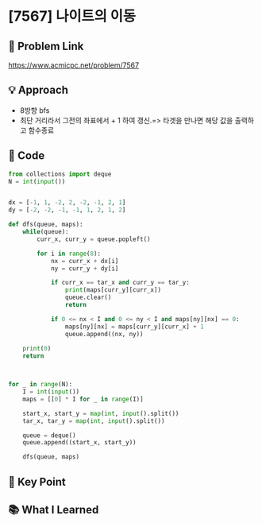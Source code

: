 # [7567] 나이트의 이동

## 🔗 Problem Link  
https://www.acmicpc.net/problem/7567

## 💡 Approach  
- 8방향 bfs
- 최단 거리라서 그전의 좌표에서 + 1 하여 갱신.=> 타겟을 만나면 해당 값을 출력하고 함수종료 

## 🧾 Code  
```python
from collections import deque
N = int(input())


dx = [-1, 1, -2, 2, -2, -1, 2, 1]
dy = [-2, -2, -1, -1, 1, 2, 1, 2]

def dfs(queue, maps):
    while(queue):
        curr_x, curr_y = queue.popleft()

        for i in range(8):
            nx = curr_x + dx[i]
            ny = curr_y + dy[i]

            if curr_x == tar_x and curr_y == tar_y:
                print(maps[curr_y][curr_x])
                queue.clear()
                return 

            if 0 <= nx < I and 0 <= ny < I and maps[ny][nx] == 0:
                maps[ny][nx] = maps[curr_y][curr_x] + 1
                queue.append((nx, ny))
    
    print(0)
    return 



for _ in range(N):
    I = int(input())
    maps = [[0] * I for _ in range(I)]

    start_x, start_y = map(int, input().split())
    tar_x, tar_y = map(int, input().split())

    queue = deque()
    queue.append((start_x, start_y))

    dfs(queue, maps)


```


## 🎯 Key Point  

## 📚 What I Learned  

